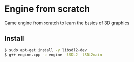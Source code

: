 # Engine from scratch

Game engine from scratch to learn the basics of 3D graphics


## Install

```bash
$ sudo apt-get install -y libsdl2-dev
$ g++ engine.cpp -o engine -lSDL2 -lSDL2main
```
